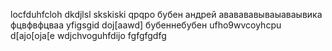 locfduhfcloh
dkdjlsl
skskiski
qpqpo
бубен
андрей
ававававываыаваывика
фцвфвфцваа
yfigsgid
doj[aawd]
бубеннебубен
ufho9wvcoyhcpu
d[ajo[oja[e
wdjchvoguhfdijo
fgfgfgdfg